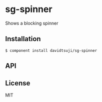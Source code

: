 
# sg-spinner

  Shows a blocking spinner

## Installation

    $ component install davidtsuji/sg-spinner

## API

   

## License

  MIT
